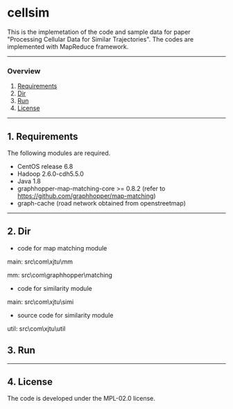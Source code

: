 # cellsim
This is the implemetation of the code and sample data for paper "Processing Cellular Data for Similar Trajectories". The codes are implemented with MapReduce framework.

---

### Overview
1. [Requirements](#requirements)
2. [Dir](#dir)
3. [Run](#run)
4. [License](#license)

---

## 1. Requirements
The following modules are required.

* CentOS release 6.8
* Hadoop 2.6.0-cdh5.5.0
* Java 1.8 
* graphhopper-map-matching-core >= 0.8.2 (refer to https://github.com/graphhopper/map-matching)
* graph-cache (road network obtained from openstreetmap)
---

## 2. Dir
* code for map matching module

main: src\com\xjtu\mm 

mm: src\com\graphhopper\matching

* code for similarity module

main: src\com\xjtu\simi

* source code for similarity module

util: src\com\xjtu\util

## 3. Run


---
## 4. License
The code is developed under the MPL-02.0 license.
